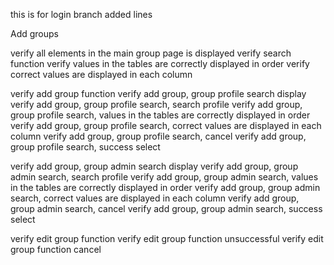 this is for login branch
added lines

Add groups

verify all elements in the main group page is displayed
verify search function
verify values in the tables are correctly displayed in order
verify correct values are displayed in each column


verify add group function
verify add group, group profile search display
verify add group, group profile search, search profile
verify add group, group profile search, values in the tables are correctly displayed in order
verify add group, group profile search, correct values are displayed in each column
verify add group, group profile search, cancel
verify add group, group profile search, success select

verify add group, group admin search display
verify add group, group admin search, search profile
verify add group, group admin search, values in the tables are correctly displayed in order
verify add group, group admin search, correct values are displayed in each column
verify add group, group admin search, cancel
verify add group, group admin search, success select

verify edit group function
verify edit group function unsuccessful
verify edit group function cancel
